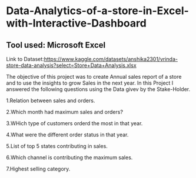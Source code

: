 # Data-Analytics-of-a-store-in-Excel-with-Interactive-Dashboard
## Tool used: Microsoft Excel
Link to Dataset:https://www.kaggle.com/datasets/anshika2301/vrinda-store-data-analysis?select=Store+Data+Analysis.xlsx

The objective of this project was to create Annual sales report of a store and to use the insights to grow Sales in the next year.
In this Project I answered the following questions using the Data givev by the Stake-Holder.

1.Relation between sales and orders.

2.Which month had maximum sales and orders?

3.WHich type of customers orderd the most in that year.

4.What were the different order status in that year.

5.List of top 5 states contributing in sales.

6.Which channel is contributing the maximum sales.

7.Highest selling category.




